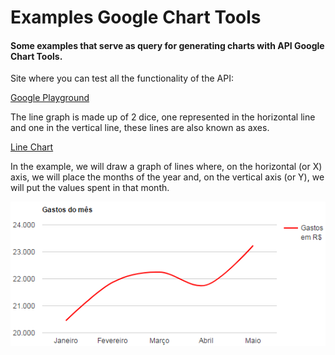 # Examples Google Chart Tools

#### Some examples that serve as query for generating charts with API Google Chart Tools.


<p>Site where you can test all the functionality of the API: </p>

[Google Playground](https://developers.google.com/apis-explorer/?csw=1#p/)


<p>The line graph is made up of 2 dice, one represented in the horizontal line and one in the vertical line, these lines are also known as axes.<p>

[Line Chart](https://github.com/ThiagoMartinsdeMelo/google-chart-tools/blob/master/line-chart/index.php)

<p>In the example, we will draw a graph of lines where, on the horizontal (or X) axis, we will place the months of the year and, on the vertical axis (or Y), we will put the values spent in that month.</p>

![Line Chart](https://github.com/ThiagoMartinsdeMelo/google-chart-tools/blob/master/line-chart/img/line_chart.png)




